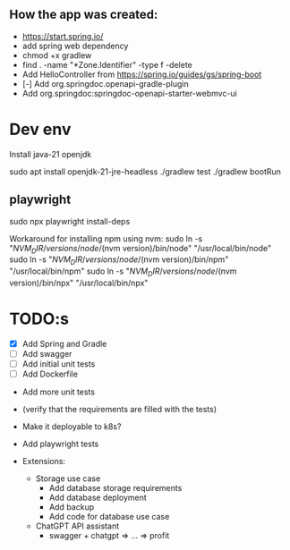 ## How the app was created:
- https://start.spring.io/
- add spring web dependency
- chmod +x gradlew
- find . -name "*Zone.Identifier" -type f -delete
- Add HelloController from https://spring.io/guides/gs/spring-boot
- [-] Add org.springdoc.openapi-gradle-plugin
- Add org.springdoc:springdoc-openapi-starter-webmvc-ui

# Dev env

Install java-21 openjdk

sudo apt install openjdk-21-jre-headless
./gradlew test
./gradlew bootRun


## playwright


sudo npx playwright install-deps

Workaround for installing npm using nvm:
sudo ln -s "$NVM_DIR/versions/node/$(nvm version)/bin/node" "/usr/local/bin/node"
sudo ln -s "$NVM_DIR/versions/node/$(nvm version)/bin/npm" "/usr/local/bin/npm"
sudo ln -s "$NVM_DIR/versions/node/$(nvm version)/bin/npx" "/usr/local/bin/npx"

# TODO:s

- [X] Add Spring and Gradle
- [ ] Add swagger
- [ ] Add initial unit tests
- [ ] Add Dockerfile
- Add more unit tests
- (verify that the requirements are filled with the tests)
- Make it deployable to k8s?
- Add playwright tests

- Extensions:
    - Storage use case
        - Add database storage requirements
        - Add database deployment
        - Add backup
        - Add code for database use case
    - ChatGPT API assistant
        - swagger + chatgpt => ... => profit
